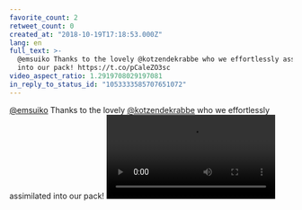 ```yaml
---
favorite_count: 2
retweet_count: 0
created_at: "2018-10-19T17:18:53.000Z"
lang: en
full_text: >-
  @emsuiko Thanks to the lovely @kotzendekrabbe who we effortlessly assimilated
  into our pack! https://t.co/pCaleZO3sc
video_aspect_ratio: 1.2919708029197081
in_reply_to_status_id: "1053333585707651072"
---
```


[@emsuiko](https://twitter.com/emsuiko) Thanks to the lovely
[@kotzendekrabbe](https://twitter.com/kotzendekrabbe) who we effortlessly
assimilated into our pack!
![Embedded Video](https://twitter-media-coderbyheart.s3.eu-north-1.amazonaws.com/1053334685231861761-Dp4yTr1WsAA5BQn.mp4)

